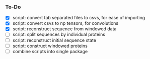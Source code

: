 ### To-Do
- [x] script: convert tab separated files to csvs, for ease of importing
- [x] script: convert csvs to np tensors, for convolutions
- [x] script: reconstruct sequence from windowed data
- [ ] script: split sequences by individual proteins
- [ ] script: reconstruct initial sequence state
- [ ] script: construct windowed proteins
- [ ] combine scripts into single package
